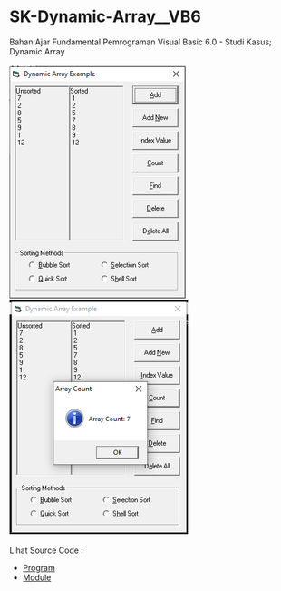 # SK-Dynamic-Array__VB6
Bahan Ajar Fundamental Pemrograman Visual Basic 6.0 - Studi Kasus; Dynamic Array<br><br>
<img src="https://github.com/RizkyKhapidsyah/SK-Dynamic-Array__VB6/blob/main/result/001.PNG">
<img src="https://github.com/RizkyKhapidsyah/SK-Dynamic-Array__VB6/blob/main/result/002.PNG"><br><br>
Lihat Source Code : <br>
- <a href="https://github.com/RizkyKhapidsyah/SK-Dynamic-Array__VB6/blob/main/frmMain.frm">Program</a><br>
- <a href="https://github.com/RizkyKhapidsyah/SK-Dynamic-Array__VB6/blob/main/clsArray.cls">Module</a>
